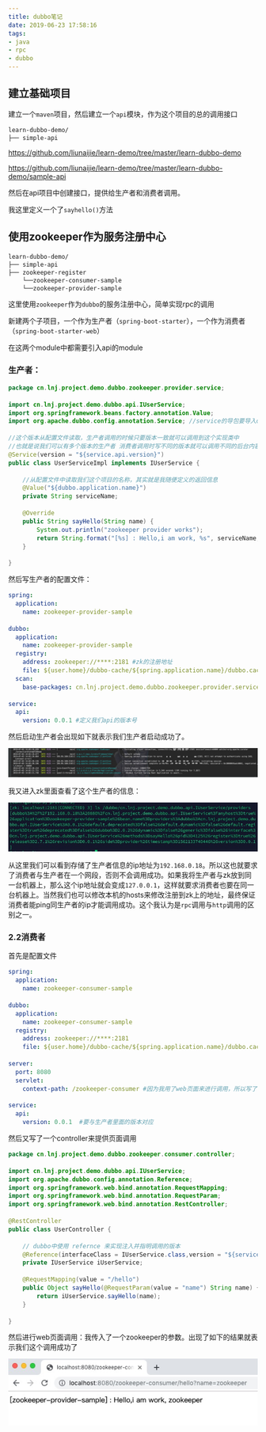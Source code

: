 ```yaml
---
title: dubbo笔记
date: 2019-06-23 17:58:16
tags: 
- java
- rpc
- dubbo
---
```


## 建立基础项目

建立一个`maven`项目，然后建立一个`api`模块，作为这个项目的总的调用接口

```
learn-dubbo-demo/
├── simple-api
```

https://github.com/liunaijie/learn-demo/tree/master/learn-dubbo-demo  

https://github.com/liunaijie/learn-demo/tree/master/learn-dubbo-demo/sample-api

然后在api项目中创建接口，提供给生产者和消费者调用。  

我这里定义一个了`sayhello()`方法

<!--more-->

## 使用zookeeper作为服务注册中心

```
learn-dubbo-demo/
├── simple-api
├── zookeeper-register
	└──zookeeper-consumer-sample
    └──zookeeper-provider-sample
```

这里使用`zookeeper`作为`dubbo`的服务注册中心，简单实现rpc的调用

新建两个子项目，一个作为生产者（`spring-boot-starter`），一个作为消费者  （`spring-boot-starter-web`）

在这两个module中都需要引入api的module

### 生产者：

```java
package cn.lnj.project.demo.dubbo.zookeeper.provider.service;

import cn.lnj.project.demo.dubbo.api.IUserService;
import org.springframework.beans.factory.annotation.Value;
import org.apache.dubbo.config.annotation.Service; //service的导包要导入dubbo的包，而不是spring的包

//这个版本从配置文件读取，生产者调用的时候只要版本一致就可以调用到这个实现类中
//也就是说我们可以有多个版本的生产者 消费者调用时写不同的版本就可以调用不同的后台内容
@Service(version = "${service.api.version}")
public class UserServiceImpl implements IUserService {
	
	//从配置文件中读取我们这个项目的名称，其实就是我随便定义的返回信息
	@Value("${dubbo.application.name}")
	private String serviceName;

	@Override
	public String sayHello(String name) {
		System.out.println("zookeeper provider works");
		return String.format("[%s] : Hello,i am work, %s", serviceName, name);
	}

}
```

然后写生产者的配置文件：

```yml
spring:
  application:
    name: zookeeper-provider-sample

dubbo:
  application:
    name: zookeeper-provider-sample
  registry:
    address: zookeeper://****:2181 #zk的注册地址
    file: ${user.home}/dubbo-cache/${spring.application.name}/dubbo.cache
  scan:
    base-packages: cn.lnj.project.demo.dubbo.zookeeper.provider.service #实现类的包，dubbo会扫描这个包下，我们如果把实现类放在这个包外就注册不了

service:
  api:
    version: 0.0.1 #定义我们api的版本号
```

然后启动生产者会出现如下就表示我们生产者启动成功了。

![zookeeper-provider](https://raw.githubusercontent.com/liunaijie/images/master/1562133824449.jpg)

我又进入zk里面查看了这个生产者的信息：

![zk-provider-info](https://raw.githubusercontent.com/liunaijie/images/master/1562134014446.jpg)

从这里我们可以看到存储了生产者信息的ip地址为`192.168.0.18`。所以这也就要求了消费者与生产者在一个网段，否则不会调用成功。如果我将生产者与zk放到同一台机器上，那么这个ip地址就会变成`127.0.0.1`，这样就要求消费者也要在同一台机器上。当然我们也可以修改本机的hosts来修改注册到zk上的地址，最终保证消费者能ping同生产者的ip才能调用成功。这个我认为是`rpc`调用与`http`调用的区别之一。

### 2.2消费者

首先是配置文件

```yml
spring:
  application:
    name: zookeeper-consumer-sample

dubbo:
  application:
    name: zookeeper-consumer-sample
  registry:
    address: zookeeper://****:2181
    file: ${user.home}/dubbo-cache/${spring.application.name}/dubbo.cache

server:
  port: 8080
  servlet:
    context-path: /zookeeper-consumer #因为我用了web页面来进行调用，所以写了一个上下文

service:
  api:
    version: 0.0.1  #要与生产者里面的版本对应
```

然后又写了一个controller来提供页面调用

```java
package cn.lnj.project.demo.dubbo.zookeeper.consumer.controller;

import cn.lnj.project.demo.dubbo.api.IUserService;
import org.apache.dubbo.config.annotation.Reference;
import org.springframework.web.bind.annotation.RequestMapping;
import org.springframework.web.bind.annotation.RequestParam;
import org.springframework.web.bind.annotation.RestController;

@RestController
public class UserController {
	
    // dubbo中使用 refernce 来实现注入并指明调用的版本
	@Reference(interfaceClass = IUserService.class,version = "${service.api.version}")
	private IUserService iUserService;

	@RequestMapping(value = "/hello")
	public Object sayHello(@RequestParam(value = "name") String name) {
		return iUserService.sayHello(name);
	}

}
```

然后进行web页面调用：我传入了一个zookeeper的参数。出现了如下的结果就表示我们这个调用成功了

![zk-consumer-web](https://raw.githubusercontent.com/liunaijie/images/master/1562134832228.jpg)

